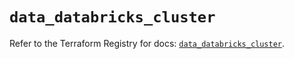 # `data_databricks_cluster`

Refer to the Terraform Registry for docs: [`data_databricks_cluster`](https://registry.terraform.io/providers/databricks/databricks/1.52.0/docs/data-sources/cluster).
